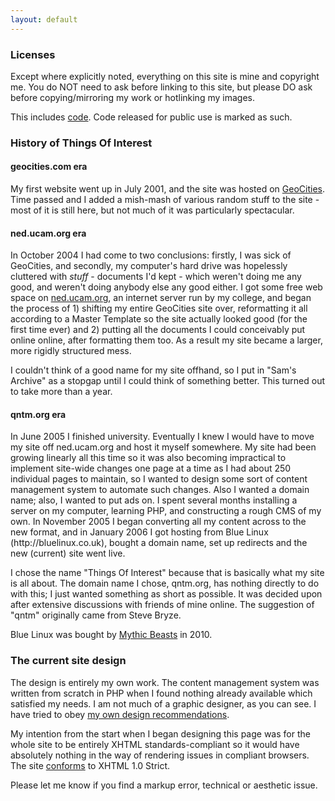 ```yaml
---
layout: default
---
```


<h3 id="sec0">Licenses</h3>

<p>Except where explicitly noted, everything on this site is mine and copyright me. You do NOT need to ask before linking to this site, but please DO ask before copying/mirroring my work or hotlinking my images.</p>
<p>This includes <a href="/src">code</a>. Code released for public use is marked as such.</p>

<h3 id="sec1">History of Things Of Interest</h3>

<h4>geocities.com era</h4>
<p>My first website went up in July 2001, and the site was hosted on <a href="http://www.geocities.com">GeoCities</a>. Time passed and I added a mish-mash of various random stuff to the site - most of it is still here, but not much of it was particularly spectacular.</p>

<h4>ned.ucam.org era</h4>
<p>In October 2004 I had come to two conclusions: firstly, I was sick of GeoCities, and secondly, my computer's hard drive was hopelessly cluttered with <em>stuff</em> - documents I'd kept - which weren't doing me any good, and weren't doing anybody else any good either. I got some free web space on <a href="http://ned.ucam.org">ned.ucam.org</a>, an internet server run by my college, and began the process of 1) shifting my entire GeoCities site over, reformatting it all according to a Master Template so the site actually looked good (for the first time ever) and 2) putting all the documents I could conceivably put online online, after formatting them too. As a result my site became a larger, more rigidly structured mess.</p>
<p>I couldn't think of a good name for my  site offhand, so I put in "Sam's Archive" as a stopgap until I could think of something better. This turned out to take more than a year.</p>

<h4>qntm.org era</h4>
<p>In June 2005 I finished university. Eventually I knew I would have to move my site off ned.ucam.org and host it myself somewhere. My site had been growing linearly all this time so it was also becoming impractical to implement site-wide changes one page at a time as I had about 250 individual pages to maintain, so I wanted to design some sort of content management system to automate such changes. Also I wanted a domain name; also, I wanted to put ads on. I spent several months installing a server on my computer, learning PHP, and constructing a rough CMS of my own. In November 2005 I began converting all my content across to the new format, and in January 2006 I got hosting from Blue Linux (http://bluelinux.co.uk), bought a domain name, set up redirects and the new (current) site went live.</p>
<p>I chose the name "Things Of Interest" because that is basically what my site is all about. The domain name I chose, qntm.org, has nothing directly to do with this; I just wanted something as short as possible. It was decided upon after extensive discussions with friends of mine online. The suggestion of "qntm" originally came from Steve Bryze.</p>
<p>Blue Linux was bought by <a href="https://mythic-beasts.com/">Mythic Beasts</a> in 2010.</p>

<h3 id="sec2">The current site design</h3>
<p>The design is entirely my own work. The content management system was written from scratch in PHP when I found nothing already available which satisfied my needs. I am not much of a graphic designer, as you can see. I have tried to obey <a href="/design">my own design recommendations</a>.</p>
<p>My intention from the start when I began designing this page was for the whole site to be entirely XHTML standards-compliant so it would have absolutely nothing in the way of rendering issues in compliant browsers. The site <a href="http://validator.w3.org/">conforms</a> to XHTML 1.0 Strict.</p>
<p>Please let me know if you find a markup error, technical or aesthetic issue.</p>				
